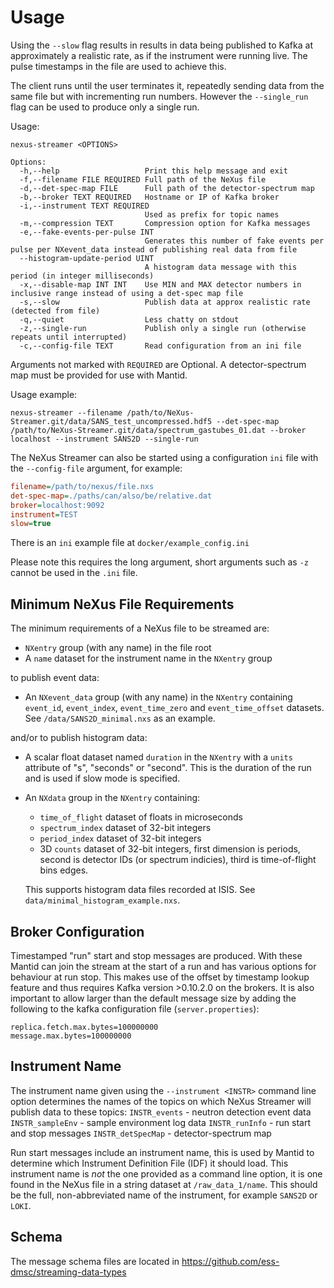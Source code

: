 # Usage

Using the `--slow` flag results in results in data being published to Kafka at approximately a realistic rate, as if the instrument were running live. The pulse timestamps in the file are used to achieve this.

The client runs until the user terminates it, repeatedly sending data from the same file but with incrementing run numbers. However the `--single_run` flag can be used to produce only a single run.


Usage:
```
nexus-streamer <OPTIONS>

Options:
  -h,--help                   Print this help message and exit
  -f,--filename FILE REQUIRED Full path of the NeXus file
  -d,--det-spec-map FILE      Full path of the detector-spectrum map
  -b,--broker TEXT REQUIRED   Hostname or IP of Kafka broker
  -i,--instrument TEXT REQUIRED
                              Used as prefix for topic names
  -m,--compression TEXT       Compression option for Kafka messages
  -e,--fake-events-per-pulse INT
                              Generates this number of fake events per pulse per NXevent_data instead of publishing real data from file
  --histogram-update-period UINT
                              A histogram data message with this period (in integer milliseconds)
  -x,--disable-map INT INT    Use MIN and MAX detector numbers in inclusive range instead of using a det-spec map file
  -s,--slow                   Publish data at approx realistic rate (detected from file)
  -q,--quiet                  Less chatty on stdout
  -z,--single-run             Publish only a single run (otherwise repeats until interrupted)
  -c,--config-file TEXT       Read configuration from an ini file
```
Arguments not marked with `REQUIRED` are Optional.
A detector-spectrum map must be provided for use with Mantid.

Usage example:
```
nexus-streamer --filename /path/to/NeXus-Streamer.git/data/SANS_test_uncompressed.hdf5 --det-spec-map /path/to/NeXus-Streamer.git/data/spectrum_gastubes_01.dat --broker localhost --instrument SANS2D --single-run
```

The NeXus Streamer can also be started using a configuration `ini` file with the `--config-file` argument, for example:

```ini
filename=/path/to/nexus/file.nxs
det-spec-map=./paths/can/also/be/relative.dat
broker=localhost:9092
instrument=TEST
slow=true
```

There is an `ini` example file at `docker/example_config.ini`

Please note this requires the long argument, short arguments such as `-z` cannot be used in the `.ini` file.

## Minimum NeXus File Requirements
The minimum requirements of a NeXus file to be streamed are:
- `NXentry` group (with any name) in the file root
- A `name` dataset for the instrument name in the `NXentry` group

to publish event data:
- An `NXevent_data` group (with any name) in the `NXentry` containing `event_id`, `event_index`, `event_time_zero` and `event_time_offset` datasets. See `/data/SANS2D_minimal.nxs` as an example.

and/or to publish histogram data:
- A scalar float dataset named `duration` in the `NXentry` with a `units` attribute of "s", "seconds" or "second". This is the duration of the run and is used if slow mode is specified.
- An `NXdata` group in the `NXentry` containing:
  - `time_of_flight` dataset of floats in microseconds
  - `spectrum_index` dataset of 32-bit integers
  - `period_index` dataset of 32-bit integers
  - 3D `counts` dataset of 32-bit integers, first dimension is periods, second is detector IDs (or spectrum indicies), third is time-of-flight bins edges.
  
  This supports histogram data files recorded at ISIS. See `data/minimal_histogram_example.nxs`.

## Broker Configuration
Timestamped "run" start and stop messages are produced. With these Mantid can join the stream at the start of a run and has various options for behaviour at run stop. This makes use of the offset by timestamp lookup feature and thus requires Kafka version >0.10.2.0 on the brokers.
It is also important to allow larger than the default message size by adding the following to the kafka configuration file (`server.properties`):
```
replica.fetch.max.bytes=100000000
message.max.bytes=100000000
```

## Instrument Name
The instrument name given using the `--instrument <INSTR>` command line option determines the names of the topics on which NeXus Streamer will publish data to these topics:
`INSTR_events` - neutron detection event data
`INSTR_sampleEnv` - sample environment log data
`INSTR_runInfo` - run start and stop messages
`INSTR_detSpecMap` - detector-spectrum map

Run start messages include an instrument name, this is used by Mantid to determine which Instrument Definition File (IDF) it should load. This instrument name is _not_ the one provided as a command line option, it is one found in the NeXus file in a string dataset at `/raw_data_1/name`. This should be the full, non-abbreviated name of the instrument, for example `SANS2D` or `LOKI`.

## Schema
The message schema files are located in https://github.com/ess-dmsc/streaming-data-types
